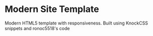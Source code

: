 Modern Site Template
====================

Modern HTML5 template with responsiveness. Built using KnockCSS snippets and ronoc5518's code
